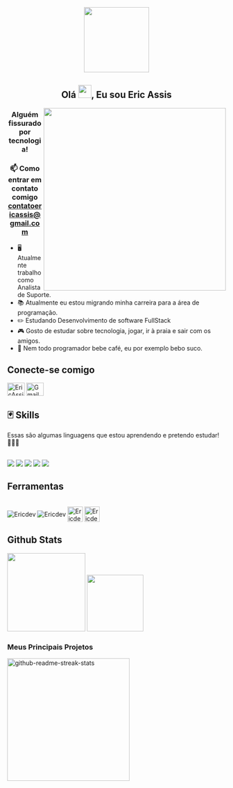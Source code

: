 <div align="center">
    <img height="150em" src="https://github.com/EricAssisdev/EricAssisdev/blob/main/gifs-de-programador-3-unscreen.gif"/>
</div>
<h2 align="center">Olá <img src="https://raw.githubusercontent.com/kaueMarques/kaueMarques/master/hi.gif" height="30px">, Eu sou Eric Assis</h2>
<img align="right" height="420em" src="https://github.com/EricAssisdev/EricAssisdev/assets/64323583/dd43dbad-5759-4b54-9e80-d74e8f7a7aaf"/>
<h3 align="center">Alguém fissurado por tecnologia!</h3>

<h3 align="center">📫 Como entrar em contato comigo <a href="mailto:contatoericassis@gmail.com">contatoericassis@gmail.com</a></h3>

- 🖥️ Atualmente trabalho como Analista de Suporte.
- 📚 Atualmente eu estou migrando minha carreira para a área de programação.
- ✏️ Estudando Desenvolvimento de software FullStack
- 🎮 Gosto de estudar sobre tecnologia, jogar, ir à praia e sair com os amigos.
- 🍹 Nem todo programador bebe café, eu por exemplo bebo suco.

<h2 align="left">Conecte-se comigo </h2>
<p align="left">
<a href="https://www.linkedin.com/in/ericassis" target="blank"><img align="center" src="https://raw.githubusercontent.com/rahuldkjain/github-profile-readme-generator/master/src/images/icons/Social/linked-in-alt.svg" alt="EricAssisdev" height="30" width="40" /></a>
<a href="mailto:contatoericassis@gmail.com?" target="blank"><img align="center" src="https://upload.wikimedia.org/wikipedia/commons/7/7e/Gmail_icon_%282020%29.svg" alt="Gmail de EricAssisdev" height="30" width="40" /></a>


<h2 align="left">🃏 Skills </h2>

 Essas são algumas linguagens que estou aprendendo e pretendo estudar! 👨🏽‍💻
 <div style="display: inline_block"><br>
  <img src="https://img.shields.io/badge/Python-3776AB?style=for-the-badge&logo=python&logoColor=white" />
  <img src="https://img.shields.io/badge/HTML5-E34F26?style=for-the-badge&logo=html5&logoColor=white" />
  <img src="https://img.shields.io/badge/CSS3-1572B6?style=for-the-badge&logo=css3&logoColor=white" />
  <img src="https://img.shields.io/badge/JavaScript-323330?style=for-the-badge&logo=javascript&logoColor=F7DF1E" />
  <img src="https://img.shields.io/badge/TypeScript-007ACC?style=for-the-badge&logo=typescript&logoColor=white" />
</div>
  
<h2>Ferramentas</h2>

 <div style="display: inline_block"><br>
  <img align="center" alt="Ericdev" src="https://img.shields.io/badge/Visual_Studio_Code-0078D4?style=for-the-badge&logo=visual%20studio%20code&logoColor=white">
  <img align="center" alt="Ericdev" src="https://img.shields.io/badge/PostgreSQL-316192?style=for-the-badge&logo=postgresql&logoColor=white">
  <img align="center" alt="Ericdev" height="35" width="35" src="https://raw.githubusercontent.com/rahulbanerjee26/githubProfileReadmeGenerator/main/icons/github.svg">
  <img align="center" alt="Ericdev" height="35" width="35" src="https://raw.githubusercontent.com/rahulbanerjee26/githubProfileReadmeGenerator/main/icons/git.svg">
 <div/>

<h2>Github Stats</h2>
<div>
<img height="180em" src="https://github-readme-stats.vercel.app/api?username=EricAssisdev&show_icons=true&theme=dracula"/>
<img height="130em" src="https://github-readme-stats.vercel.app/api/top-langs/?username=EricAssisdev&layout=compact&theme=dracula"/>
</div>

<h3>Meus Principais Projetos</h3>
<div>
<img width="282" src="https://denvercoder1-github-readme-stats.vercel.app/api/pin/?username=EricAssisDev&repo=desafio-backend-m2-t15&theme=dracula" alt="github-readme-streak-stats">
</div>
